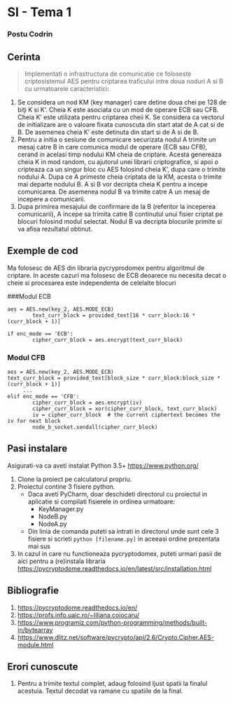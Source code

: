 
# SI - Tema 1
### Postu Codrin

## Cerinta

>Implementati o infrastructura de comunicatie ce foloseste criptosistemul AES pentru
criptarea traficului intre doua noduri A si B cu urmatoarele caracteristici:
1. Se considera un nod KM (key manager) care detine doua chei pe 128 de biţi K si
K’. Cheia K este asociata cu un mod de operare ECB sau CFB. Cheia K’ este
utilizata pentru criptarea cheii K. Se considera ca vectorul de initializare are o
valoare fixata cunoscuta din start atat de A cat si de B. De asemenea cheia K’ este
detinuta din start si de A si de B.
2. Pentru a initia o sesiune de comunicare securizata nodul A trimite un mesaj catre B
in care comunica modul de operare (ECB sau CFB), cerand in acelasi timp nodului
KM cheia de criptare. Acesta genereaza cheia K in mod random, cu ajutorul unei
librarii criptografice, si apoi o cripteaza ca un singur bloc cu AES folosind cheia K’,
dupa care o trimite nodului A. Dupa ce A primeste cheia criptata de la KM, acesta o
trimite mai departe nodului B. A si B vor decripta cheia K pentru a incepe
comunicarea. De asemenea nodul B va trimite catre A un mesaj de incepere a
comunicarii.
3. Dupa primirea mesajului de confirmare de la B (referitor la inceperea
comunicarii), A incepe sa trimita catre B continutul unui fisier criptat pe blocuri
folosind modul selectat. Nodul B va decripta blocurile primite si va afisa rezultatul
obtinut.

## Exemple de cod

Ma folosesc de AES din libraria pycryprodomex pentru algoritmul de criptare. In aceste cazuri ma folosesc de ECB deoarece nu necesita decat o cheie si procesarea este independenta de celelalte blocuri 

 ###Modul ECB


    aes = AES.new(key_2, AES.MODE_ECB)
            text_curr_block = provided_text[16 * curr_block:16 * (curr_block + 1)]

    if enc_mode == 'ECB':
            cipher_curr_block = aes.encrypt(text_curr_block)


### Modul CFB
    
    aes = AES.new(key_2, AES.MODE_ECB)
    text_curr_block = provided_text[block_size * curr_block:block_size * (curr_block + 1)]
         ...    
    elif enc_mode == 'CFB':
            cipher_curr_block = aes.encrypt(iv)
            cipher_curr_block = xor(cipher_curr_block, text_curr_block)
            iv = cipher_curr_block  # the current ciphertext becomes the iv for next block
            node_b_socket.sendall(cipher_curr_block)

## Pasi instalare
Asigurati-va ca aveti instalat Python 3.5+
https://www.python.org/


1. Clone la proiect pe calculatorul propriu.
2. Proiectul contine 3 fisiere python. 
	- Daca aveti PyCharm, doar deschideti directorul cu proiectul in aplicatie si compilati fisierele in ordinea urmatoare: 
	    - KeyManager.py
	    - NodeB.py
	    - NodeA.py
    - Din linia de comanda puteti sa intrati in directorul unde sunt cele 3 fisiere si scrieti `python [filename.py]` in aceeasi ordine prezentata mai sus
  3. In cazul in care nu functioneaza pycryptodomex, puteti urmari pasii de aici pentru a (re)instala libraria https://pycryptodome.readthedocs.io/en/latest/src/installation.html
	

## Bibliografie

1. https://pycryptodome.readthedocs.io/en/
2. https://profs.info.uaic.ro/~liliana.cojocaru/
3. https://www.programiz.com/python-programming/methods/built-in/bytearray
4. https://www.dlitz.net/software/pycrypto/api/2.6/Crypto.Cipher.AES-module.html

## Erori cunoscute

1. Pentru a trimite textul complet, adaug folosind ljust spatii la finalul acestuia. Textul decodat va ramane cu spatiile de la final.